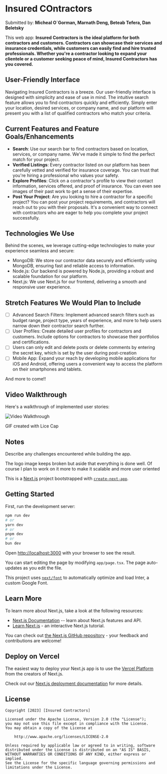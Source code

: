 # Insured COntractors

Submitted by: **Micheal O`Gorman, Marnath Deng, Beteab Tefera, Dan Beletsky**

This web app: **Insured Contractors is the ideal platform for both contractors and customers. Contractors can showcase their services and insurance credentials, while customers can easily find and hire trusted professionals. Whether you're a contractor looking to expand your clientele or a customer seeking peace of mind, Insured Contractors has you covered.**

## User-Friendly Interface
Navigating Insured Contractors is a breeze. Our user-friendly interface is designed with simplicity and ease of use in mind. The intuitive search feature allows you to find contractors quickly and efficiently. Simply enter your location, desired services, or company name, and our platform will present you with a list of qualified contractors who match your criteria.

## Current Features and Feature Goals/Enhancements 
- **Search**: Use our search bar to find contractors based on location, services, or company name. We've made it simple to find the perfect match for your project.
- **Verified Listings**: Every contractor listed on our platform has been carefully vetted and verified for insurance coverage. You can trust that you're hiring a professional who values your safety.
- **Explore Profiles**: Click on a contractor's profile to view their contact information, services offered, and proof of insurance. You can even see images of their past work to get a sense of their expertise.
- **Post Your Project**: Are you looking to hire a contractor for a specific project? You can post your project requirements, and contractors will reach out to you with their proposals. It's a convenient way to connect with contractors who are eager to help you complete your project successfully.
## Technologies We Use
Behind the scenes, we leverage cutting-edge technologies to make your experience seamless and secure:
- MongoDB: We store our contractor data securely and efficiently using MongoDB, ensuring fast and reliable access to information.
- Node.js: Our backend is powered by Node.js, providing a robust and scalable foundation for our platform.
- Next.js: We use Next.js for our frontend, delivering a smooth and responsive user experience.

## Stretch Features We Would Plan to Include
- [ ] Advanced Search Filters: Implement advanced search filters such as budget range, project type, years of experience, and more to help users narrow down their contractor search further.
- [ ] User Profiles: Create detailed user profiles for contractors and customers. Include options for contractors to showcase their portfolios and certifications.
- [ ] Users can only edit and delete posts or delete comments by entering the secret key, which is set by the user during post-creation
- [ ] Mobile App: Expand your reach by developing mobile applications for iOS and Android, offering users a convenient way to access the platform on their smartphones and tablets.

And more to come!!
## Video Walkthrough

Here's a walkthrough of implemented user stories:

<img src='' title='Video Walkthrough' width='' alt='Video Walkthrough' />

<!-- Replace this with whatever GIF tool you used! -->
GIF created with Lice Cap 
<!-- Recommended tools:
[Kap](https://getkap.co/) for macOS
[ScreenToGif](https://www.screentogif.com/) for Windows
[peek](https://github.com/phw/peek) for Linux. -->

## Notes

Describe any challenges encountered while building the app.

The logo image keeps broken but aside that everything is done well.
Of course I plan to work on it more to make it scalable and more user oriented

This is a [Next.js](https://nextjs.org/) project bootstrapped with [`create-next-app`](https://github.com/vercel/next.js/tree/canary/packages/create-next-app).

## Getting Started

First, run the development server:

```bash
npm run dev
# or
yarn dev
# or
pnpm dev
# or
bun dev
```

Open [http://localhost:3000](http://localhost:3000) with your browser to see the result.

You can start editing the page by modifying `app/page.tsx`. The page auto-updates as you edit the file.

This project uses [`next/font`](https://nextjs.org/docs/basic-features/font-optimization) to automatically optimize and load Inter, a custom Google Font.

## Learn More

To learn more about Next.js, take a look at the following resources:

- [Next.js Documentation](https://nextjs.org/docs) -- learn about Next.js features and API.
- [Learn Next.js](https://nextjs.org/learn) - an interactive Next.js tutorial.

You can check out [the Next.js GitHub repository](https://github.com/vercel/next.js/) - your feedback and contributions are welcome!

## Deploy on Vercel

The easiest way to deploy your Next.js app is to use the [Vercel Platform](https://vercel.com/new?utm_medium=default-template&filter=next.js&utm_source=create-next-app&utm_campaign=create-next-app-readme) from the creators of Next.js.

Check out our [Next.js deployment documentation](https://nextjs.org/docs/deployment) for more details.



## License

    Copyright [2023] [Insured Contractors]

    Licensed under the Apache License, Version 2.0 (the "License");
    you may not use this file except in compliance with the License.
    You may obtain a copy of the License at

        http://www.apache.org/licenses/LICENSE-2.0

    Unless required by applicable law or agreed to in writing, software
    distributed under the License is distributed on an "AS IS" BASIS,
    WITHOUT WARRANTIES OR CONDITIONS OF ANY KIND, either express or implied.
    See the License for the specific language governing permissions and
    limitations under the License.
